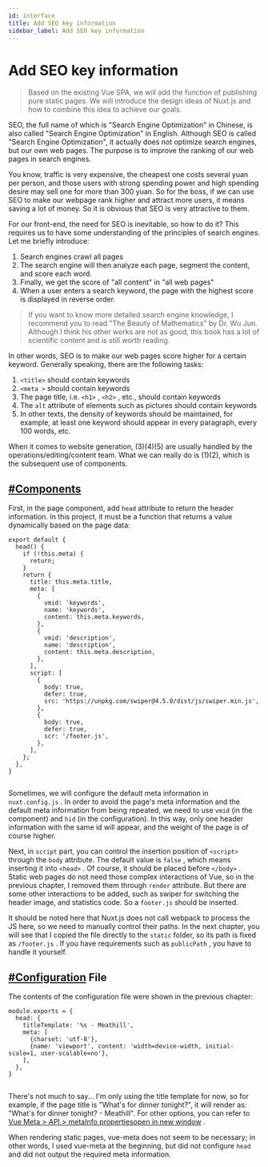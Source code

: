 ```yaml
---
id: interface
title: Add SEO key information
sidebar_label: Add SEO key information
---
```


# Add SEO key information

> Based on the existing Vue SPA, we will add the function of publishing pure static pages. We will introduce the design ideas of Nuxt.js and how to combine this idea to achieve our goals.

SEO, the full name of which is "Search Engine Optimization" in Chinese, is also called "Search Engine Optimization" in English. Although SEO is called "Search Engine Optimization", it actually does not optimize search engines, but our own web pages. The purpose is to improve the ranking of our web pages in search engines.

You know, traffic is very expensive, the cheapest one costs several yuan per person, and those users with strong spending power and high spending desire may sell one for more than 300 yuan. So for the boss, if we can use SEO to make our webpage rank higher and attract more users, it means saving a lot of money. So it is obvious that SEO is very attractive to them.

For our front-end, the need for SEO is inevitable, so how to do it? This requires us to have some understanding of the principles of search engines. Let me briefly introduce:

1. Search engines crawl all pages
2. The search engine will then analyze each page, segment the content, and score each word.
3. Finally, we get the score of "all content" in "all web pages"
4. When a user enters a search keyword, the page with the highest score is displayed in reverse order.

> If you want to know more detailed search engine knowledge, I recommend you to read "The Beauty of Mathematics" by Dr. Wu Jun. Although I think his other works are not as good, this book has a lot of scientific content and is still worth reading.

In other words, SEO is to make our web pages score higher for a certain keyword. Generally speaking, there are the following tasks:

1. `<title>` should contain keywords
2. `<meta >` should contain keywords
3. The page title, i.e. `<h1>` , `<h2>` , etc., should contain keywords
4. The `alt` attribute of elements such as pictures should contain keywords
5. In other texts, the density of keywords should be maintained, for example, at least one keyword should appear in every paragraph, every 100 words, etc.

When it comes to website generation, (3)(4)(5) are usually handled by the operations/editing/content team. What we can really do is (1)(2), which is the subsequent use of components.

## [#Components](#%E7%BB%84%E4%BB%B6)

First, in the page component, add `head` attribute to return the header information. In this project, it must be a function that returns a value dynamically based on the page data:

```
export default {
  head() {
    if (!this.meta) {
      return;
    }
    return {
      title: this.meta.title,
      meta: [
        {
          vmid: 'keywords',
          name: 'keywords',
          content: this.meta.keywords,
        },
        {
          vmid: 'description',
          name: 'description',
          content: this.meta.description,
        },
      ],
      script: [
        {
          body: true,
          defer: true,
          src: 'https://unpkg.com/swiper@4.5.0/dist/js/swiper.min.js',
        },
        {
          body: true,
          defer: true,
          scr: '/footer.js',
        },
      ],
    };
  },
}


```

Sometimes, we will configure the default meta information in `nuxt.config.js` . In order to avoid the page's meta information and the default meta information from being repeated, we need to use `vmid` (in the component) and `hid` (in the configuration). In this way, only one header information with the same id will appear, and the weight of the page is of course higher.

Next, in `script` part, you can control the insertion position of `<script>` through the `body` attribute. The default value is `false` , which means inserting it into `<head>` . Of course, it should be placed before `</body>` . Static web pages do not need those complex interactions of Vue, so in the previous chapter, I removed them through `render` attribute. But there are some other interactions to be added, such as swiper for switching the header image, and statistics code. So a `footer.js` should be inserted.

It should be noted here that Nuxt.js does not call webpack to process the JS here, so we need to manually control their paths. In the next chapter, you will see that I copied the file directly to the `static` folder, so its path is fixed as `/footer.js` . If you have requirements such as `publicPath` , you have to handle it yourself.

## [#Configuration](#%E9%85%8D%E7%BD%AE%E6%96%87%E4%BB%B6) File

The contents of the configuration file were shown in the previous chapter:

```
module.exports = {
  head: {
    titleTemplate: '%s - Meathill',
    meta: [
      {charset: 'utf-8'},
      {name: 'viewport', content: 'width=device-width, initial-scale=1, user-scalable=no'},
    ],
  },
}


```

There's not much to say... I'm only using the title template for now, so for example, if the page title is "What's for dinner tonight?", it will render as: "What's for dinner tonight? - Meathill". For other options, you can refer to [Vue Meta &gt; API &gt; metaInfo propertiesopen in new window](https://vue-meta.nuxtjs.org/api/#base) .

When rendering static pages, vue-meta does not seem to be necessary; in other words, I used vue-meta at the beginning, but did not configure `head` and did not output the required meta information.
